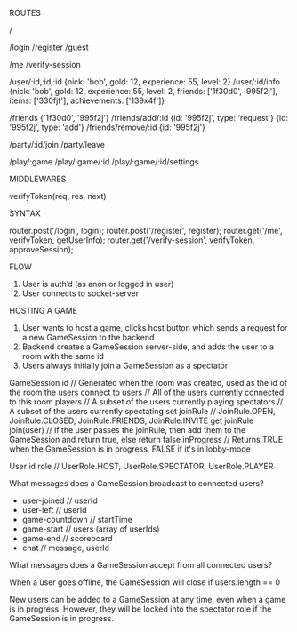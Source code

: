 ROUTES

/

/login
/register
/guest

/me
/verify-session

/user/:id,:id,:id
{nick: 'bob', gold: 12, experience: 55, level: 2}
/user/:id/info
{nick: 'bob', gold: 12, experience: 55, level: 2, friends: ['1f30d0', '995f2j'], items: ['330fjf'], achievements: ['139x4f']}

/friends
{'1f30d0', '995f2j'}
/friends/add/:id
{id: '995f2j', type: 'request'}
{id: '995f2j', type: 'add'}
/friends/remove/:id
{id: '995f2j'}

/party/:id/join
/party/leave

/play/:game
/play/:game/:id
/play/:game/:id/settings

MIDDLEWARES

verifyToken(req, res, next)

SYNTAX

router.post('/login', login);
router.post('/register', register);
router.get('/me', verifyToken, getUserInfo);
router.get('/verify-session', verifyToken, approveSession);

FLOW

1) User is auth’d (as anon or logged in user)
2) User connects to socket-server

HOSTING A GAME

1) User wants to host a game, clicks host button which sends a request for a new GameSession to the backend
2) Backend creates a GameSession server-side, and adds the user to a room with the same id
3) Users always initially join a GameSession as a spectator


GameSession
 id // Generated when the room was created, used as the id of the room the users connect to
 users // All of the users currently connected to this room
 players // A subset of the users currently playing
 spectators // A subset of the users currently spectating
 set joinRule // JoinRule.OPEN, JoinRule.CLOSED, JoinRule.FRIENDS, JoinRule.INVITE
 get joinRule
 join(user) // If the user passes the joinRule, then add them to the GameSession and return true, else return false
 inProgress // Returns TRUE when the GameSession is in progress, FALSE if it's in lobby-mode

User
 id
 role // UserRole.HOST, UserRole.SPECTATOR, UserRole.PLAYER

What messages does a GameSession broadcast to connected users?
 - user-joined // userId
 - user-left // userId
 - game-countdown // startTime
 - game-start // users (array of userIds)
 - game-end // scoreboard
 - chat // message, userId

What messages does a GameSession accept from all connected users?

When a user goes offline, the GameSession will close if users.length == 0

New users can be added to a GameSession at any time, even when a game is in progress. However, they will be locked into the spectator role if the GameSession is in progress.